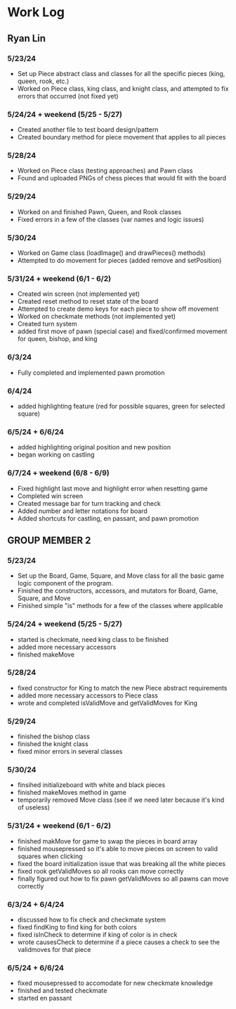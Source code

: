 # Work Log

## Ryan Lin

### 5/23/24

- Set up Piece abstract class and classes for all the specific pieces (king, queen, rook, etc.)
- Worked on Piece class, king class, and knight class, and attempted to fix errors that occurred (not fixed yet)

### 5/24/24 + weekend (5/25 - 5/27)

- Created another file to test board design/pattern
- Created boundary method for piece movement that applies to all pieces

### 5/28/24
- Worked on Piece class (testing approaches) and Pawn class
- Found and uploaded PNGs of chess pieces that would fit with the board

### 5/29/24
- Worked on and finished Pawn, Queen, and Rook classes
- Fixed errors in a few of the classes (var names and logic issues)

### 5/30/24
- Worked on Game class (loadImage() and drawPieces() methods)
- Attempted to do movement for pieces (added remove and setPosition)

### 5/31/24 + weekend (6/1 - 6/2)
- Created win screen (not implemented yet)
- Created reset method to reset state of the board
- Attempted to create demo keys for each piece to show off movement
- Worked on checkmate methods (not implemented yet)
- Created turn system
- added first move of pawn (special case) and fixed/confirmed movement for queen, bishop, and king

### 6/3/24
- Fully completed and implemented pawn promotion

### 6/4/24
- added highlighting feature (red for possible squares, green for selected square)

### 6/5/24 + 6/6/24
- added highlighting original position and new position
- began working on castling

### 6/7/24 + weekend (6/8 - 6/9)
- Fixed highlight last move and highlight error when resetting game
- Completed win screen
- Created message bar for turn tracking and check
- Added number and letter notations for board
- Added shortcuts for castling, en passant, and pawn promotion

## GROUP MEMBER 2

### 5/23/24

- Set up the Board, Game, Square, and Move class for all the basic game logic component of the program.
- Finished the constructors, accessors, and mutators for Board, Game, Square, and Move
- Finished simple "is" methods for a few of the classes where applicable

### 5/24/24 + weekend (5/25 - 5/27)
- started is checkmate, need king class to be finished
- added more necessary accessors
- finished makeMove

### 5/28/24
- fixed constructor for King to match the new Piece abstract requirements
- added more necessary accessors to Piece class
- wrote and completed isValidMove and getValidMoves for King

### 5/29/24
- finished the bishop class
- finished the knight class
- fixed minor errors in several classes

### 5/30/24
- finsihed initializeboard with white and black pieces
- finished makeMoves method in game
- temporarily removed Move class (see if we need later because it's kind of useless)

### 5/31/24 + weekend (6/1 - 6/2)
- finished makMove for game to swap the pieces in board array
- finished mousepressed so it's able to move pieces on screen to valid squares when clicking
- fixed the board initialization issue that was breaking all the white pieces
- fixed rook getValidMoves so all rooks can move correctly
- finally figured out how to fix pawn getValidMoves so all pawns can move correctly

### 6/3/24 + 6/4/24
- discussed how to fix check and checkmate system
- fixed findKing to find king for both colors
- fixed isInCheck to determine if king of color is in check
- wrote causesCheck to determine if a piece causes a check to see the validmoves for that piece

### 6/5/24 + 6/6/24
- fixed mousepressed to accomodate for new checkmate knowledge
- finished and tested checkmate
- started en passant